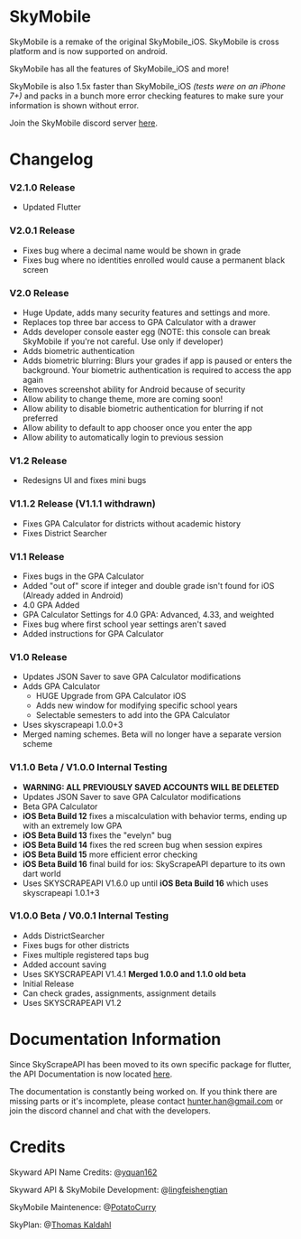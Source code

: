# SkyMobile

SkyMobile is a remake of the original SkyMobile_iOS. SkyMobile is cross platform and is now supported on android.

SkyMobile has all the features of SkyMobile_iOS and more!

SkyMobile is also 1.5x faster than SkyMobile_iOS *(tests were on an iPhone 7+)* and packs in a bunch more error checking features to make sure your information is shown without error.

Join the SkyMobile discord server [here](https://discord.gg/Hqvann5).

# Changelog

### V2.1.0 Release
- Updated Flutter

### V2.0.1 Release

- Fixes bug where a decimal name would be shown in grade
- Fixes bug where no identities enrolled would cause a permanent black screen

### V2.0 Release

- Huge Update, adds many security features and settings and more.
- Replaces top three bar access to GPA Calculator with a drawer
- Adds developer console easter egg (NOTE: this console can break SkyMobile if you're not careful. Use only if developer)
- Adds biometric authentication
- Adds biometric blurring: Blurs your grades if app is paused or enters the background. Your biometric authentication is required to access the app again
- Removes screenshot ability for Android because of security
- Allow ability to change theme, more are coming soon!
- Allow ability to disable biometric authentication for blurring if not preferred
- Allow ability to default to app chooser once you enter the app
- Allow ability to automatically login to previous session

### V1.2 Release

- Redesigns UI and fixes mini bugs

### V1.1.2 Release (V1.1.1 withdrawn)

- Fixes GPA Calculator for districts without academic history
- Fixes District Searcher

### V1.1 Release

- Fixes bugs in the GPA Calculator
- Added "out of" score if integer and double grade isn't found for iOS (Already added in Android)
- 4.0 GPA Added
- GPA Calculator Settings for 4.0 GPA: Advanced, 4.33, and weighted
- Fixes bug where first school year settings aren't saved
- Added instructions for GPA Calculator

### V1.0 Release

- Updates JSON Saver to save GPA Calculator modifications
- Adds GPA Calculator
  - HUGE Upgrade from GPA Calculator iOS
  - Adds new window for modifying specific school years
  - Selectable semesters to add into the GPA Calculator
- Uses skyscrapeapi 1.0.0+3
- Merged naming schemes. Beta will no longer have a separate version scheme

### V1.1.0 Beta / V1.0.0 Internal Testing

- **WARNING: ALL PREVIOUSLY SAVED ACCOUNTS WILL BE DELETED**
- Updates JSON Saver to save GPA Calculator modifications
- Beta GPA Calculator
- **iOS Beta Build 12** fixes a miscalculation with behavior terms, ending up with an extremely low GPA
- **iOS Beta Build 13** fixes the "evelyn" bug
- **iOS Beta Build 14** fixes the red screen bug when session expires
- **iOS Beta Build 15** more efficient error checking
- **iOS Beta Build 16** final build for ios: SkyScrapeAPI departure to its own dart world
- Uses SKYSCRAPEAPI V1.6.0 up until **iOS Beta Build 16** which uses skyscrapeapi 1.0.1+3

### V1.0.0 Beta / V0.0.1 Internal Testing

- Adds DistrictSearcher
- Fixes bugs for other districts
- Fixes multiple registered taps bug
- Added account saving
- Uses SKYSCRAPEAPI V1.4.1
**Merged 1.0.0 and 1.1.0 old beta**
- Initial Release
- Can check grades, assignments, assignment details
- Uses SKYSCRAPEAPI V1.2

# Documentation Information

Since SkyScrapeAPI has been moved to its own specific package for flutter, the API Documentation is now located [here](https://pub.dev/documentation/skyscrapeapi/latest/).

The documentation is constantly being worked on. If you think there are missing parts or it's incomplete, please contact hunter.han@gmail.com or join the discord channel and chat with the developers.

# Credits

Skyward API Name Credits: @[yquan162](https://github.com/yquan162)

Skyward API & SkyMobile Development: @[lingfeishengtian](https://github.com/lingfeishengtian)

SkyMobile Maintenence: @[PotatoCurry](https://github.com/PotatoCurry)

SkyPlan: @[Thomas Kaldahl](https://github.com/ei14)

